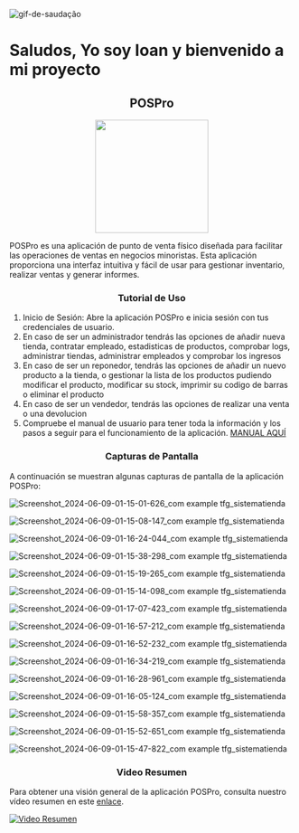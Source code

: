 ![gif-de-saudação](https://github.com/Imbota12/TFG/assets/71496093/81a71eaf-337f-43b4-8554-4a8d429d9d51)

<h1 align="left"> Saludos, Yo soy Ioan y bienvenido a mi proyecto </h1>



<h2 align="center"> POSPro </h2>



<div align="center">
    <img src="https://github.com/Imbota12/TFG/assets/71496093/87840302-baf5-494b-8dbb-c8aeed173161" width="200">
</div>





POSPro es una aplicación de punto de venta físico diseñada para facilitar las operaciones de ventas en negocios minoristas. Esta aplicación proporciona una interfaz intuitiva y fácil de usar para gestionar inventario, realizar ventas y generar informes.


<h3 align="center">Tutorial de Uso</h3>

1. Inicio de Sesión: Abre la aplicación POSPro e inicia sesión con tus credenciales de usuario.
2. En caso de ser un administrador tendrás las opciones de añadir nueva tienda, contratar empleado, estadisticas de productos, comprobar logs, administrar tiendas, administrar empleados y comprobar los ingresos
3. En caso de ser un reponedor, tendrás las opciones de añadir un nuevo producto a la tienda, o gestionar la lista de los productos pudiendo modificar el producto, modificar su stock, imprimir su codigo de barras o eliminar el producto
4. En caso de ser un vendedor, tendrás las opciones de realizar una venta o una devolucion
5. Compruebe el manual de usuario para tener toda la información y los pasos a seguir para el funcionamiento de la aplicación. [MANUAL AQUÍ](https://drive.google.com/file/d/1KPvSZZvpYvaTIpqkGWKkHD23IQZF_51-/view?usp=sharing)



<h3 align="center">Capturas de Pantalla </h3>


A continuación se muestran algunas capturas de pantalla de la aplicación POSPro:


![Screenshot_2024-06-09-01-15-01-626_com example tfg_sistematienda](https://github.com/Imbota12/TFG/assets/71496093/ba0c273a-bf11-4990-ad19-d9706624380a)

![Screenshot_2024-06-09-01-15-08-147_com example tfg_sistematienda](https://github.com/Imbota12/TFG/assets/71496093/1058f9ee-5d11-4ccf-9e19-5cf3087a181a)

![Screenshot_2024-06-09-01-16-24-044_com example tfg_sistematienda](https://github.com/Imbota12/TFG/assets/71496093/fb7a6adb-739a-44c1-81b2-62ffc1a7fa55)

![Screenshot_2024-06-09-01-15-38-298_com example tfg_sistematienda](https://github.com/Imbota12/TFG/assets/71496093/986d3a30-6544-49cf-86ad-a584a1983a67)

![Screenshot_2024-06-09-01-15-19-265_com example tfg_sistematienda](https://github.com/Imbota12/TFG/assets/71496093/d41bf31e-df71-4e1a-8509-7c8c4fff9b1c)

![Screenshot_2024-06-09-01-15-14-098_com example tfg_sistematienda](https://github.com/Imbota12/TFG/assets/71496093/46421494-9ea3-48ea-b8a2-8fd318911c06)

![Screenshot_2024-06-09-01-17-07-423_com example tfg_sistematienda](https://github.com/Imbota12/TFG/assets/71496093/fe9b8df3-554d-46d2-ab6a-72186e0ad6c5)

![Screenshot_2024-06-09-01-16-57-212_com example tfg_sistematienda](https://github.com/Imbota12/TFG/assets/71496093/5aa7f189-cf04-41a4-92ce-be53c450bec1)

![Screenshot_2024-06-09-01-16-52-232_com example tfg_sistematienda](https://github.com/Imbota12/TFG/assets/71496093/c977a0ef-23e2-4471-9245-3e28b944475a)

![Screenshot_2024-06-09-01-16-34-219_com example tfg_sistematienda](https://github.com/Imbota12/TFG/assets/71496093/1e9c9b04-c2c5-48ef-8de6-dc73e87d4cea)

![Screenshot_2024-06-09-01-16-28-961_com example tfg_sistematienda](https://github.com/Imbota12/TFG/assets/71496093/be13657f-228f-4c3d-9659-db70722c5b84)

![Screenshot_2024-06-09-01-16-05-124_com example tfg_sistematienda](https://github.com/Imbota12/TFG/assets/71496093/54d4a18b-b890-4e86-aa62-0e2d302193f2)

![Screenshot_2024-06-09-01-15-58-357_com example tfg_sistematienda](https://github.com/Imbota12/TFG/assets/71496093/1b31134d-72bf-4ff0-be16-ccd217478680)

![Screenshot_2024-06-09-01-15-52-651_com example tfg_sistematienda](https://github.com/Imbota12/TFG/assets/71496093/300d1e03-5079-4e6d-9ec3-dc785da9a77b)

![Screenshot_2024-06-09-01-15-47-822_com example tfg_sistematienda](https://github.com/Imbota12/TFG/assets/71496093/1b828aec-55a6-4f10-99cb-593c77fd27fb)

<h3 align="center">Video Resumen</h3>

Para obtener una visión general de la aplicación POSPro, consulta nuestro vídeo resumen en este [enlace](https://www.youtube.com/watch?v=NTvScbvlcnE).

[![Video Resumen](https://img.youtube.com/vi/NTvScbvlcnE/0.jpg)](https://www.youtube.com/watch?v=NTvScbvlcnE)

